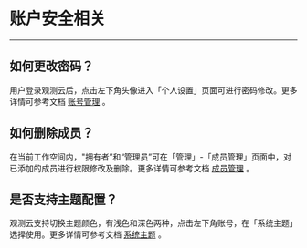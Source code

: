 # 账户安全相关
---

## 如何更改密码？

用户登录观测云后，点击左下角头像进入「个人设置」页面可进行密码修改。更多详情可参考文档 [账号管理](../management/account-management.md) 。

## 如何删除成员？

在当前工作空间内，"拥有者”和“管理员”可在「管理」-「成员管理」页面中，对已添加的成员进行权限修改及删除。更多详情可参考文档 [成员管理](../management/member-management.md) 。

## 是否支持主题配置？

观测云支持切换主题颜色，有浅色和深色两种，点击左下角账号，在「系统主题」选择使用。更多详情可参考文档 [系统主题](../management/system-theme.md) 。

